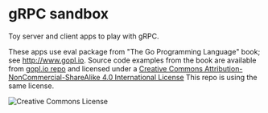 # gRPC sandbox
Toy server and client apps to play with gRPC.

These apps use eval package from "The Go Programming Language" book; see http://www.gopl.io. Source code examples from the book are available from [gopl.io repo](https://github.com/adonovan/gopl.io) and licensed under a [Creative Commons Attribution-NonCommercial-ShareAlike 4.0 International License](http://creativecommons.org/licenses/by-nc-sa/4.0/) This repo is using the same license.

![Creative Commons License](https://i.creativecommons.org/l/by-nc-sa/4.0/88x31.png)
